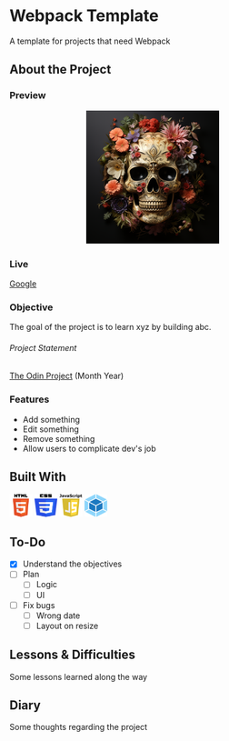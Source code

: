 # Webpack Template

A template for projects that need Webpack

## About the Project

### Preview

<div align='center'>
    <img src='./README/project-preview.png'>
</div>

### Live

<a href='http://google.com/'>Google</a>

### Objective

The goal of the project is to learn xyz by building abc.

###### Project Statement

<a href='http://theodinproject.com/'>The Odin Project</a> (Month Year)

### Features

- Add something
- Edit something
- Remove something
- Allow users to complicate dev's job

## Built With

<img src='./README/html5-logo.svg' style='width:40px; height: 40px' >
<img src='./README/css3-logo.svg' style='width:40px; height: 40px' >
<img src='./README/javascript-logo.svg' style='width:40px; height: 40px' >
<img src='./README/webpack-logo.svg' style='width:40px; height: 40px' >

## To-Do

- [x] Understand the objectives
- [ ] Plan
  - [ ] Logic
  - [ ] UI
- [ ] Fix bugs
  - [ ] Wrong date
  - [ ] Layout on resize

## Lessons & Difficulties

Some lessons learned along the way

## Diary

Some thoughts regarding the project
